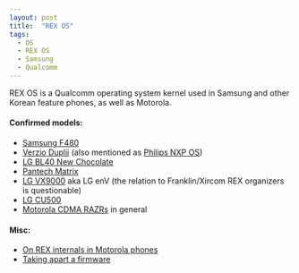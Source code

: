 ```yaml
---
layout: post
title:  "REX OS"
tags:
  - OS
  - REX OS
  - Samsung
  - Qualcomm
---
```

REX OS is a Qualcomm operating system kernel used in Samsung and other Korean feature phones, as well as Motorola.

#### Confirmed models:

* [Samsung F480](https://forum.gsmhosting.com/vbb/f352/f480-os-664745/)
* [Verzio Duplii](https://forum.gsmhosting.com/vbb/f457/phone-modification-language-firmware-576648/) (also mentioned as [Philips NXP OS](https://www.yugatech.com/mobile/verzio-duplii-a-closer-look-at-the-dual-sim-phone/#comment-213007))
* [LG BL40 New Chocolate](https://forum.gsmhosting.com/vbb/f177/bl40-questions-answers-906545/)
* [Pantech Matrix](https://cellphoneforums.net/fr/symbian/t296867-que-les-t%C3%A9l%C3%A9phones-utilisent-symbian.html#post1366861)
* [LG VX9000](https://www.howardforums.com/showthread.php/155995-Question-about-REX-OS-on-LG-VX9000) aka LG enV (the relation to Franklin/Xircom REX organizers is questionable)
* [LG CU500](https://www.howardforums.com/showthread.php/993620-LG-CU500-J2ME-specs-and-SDK?p=7832095#post7832095)
* [Motorola CDMA RAZRs](https://www.howardforums.com/showthread.php/1190671-Dissection-of-a-firmware?p=9445850#post9445850) in general

#### Misc:

* [On REX internals in Motorola phones](https://www.howardforums.com/showthread.php/1088786-The-VZW-UI-is-essentially-a-BREW-application-right?p=8578105#post8578105)
* [Taking apart a firmware](https://www.howardforums.com/showthread.php/1438145-Taking-Apart-a-Firmware)
